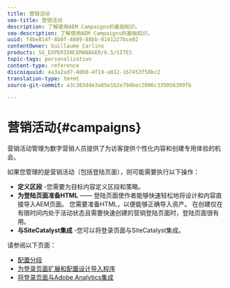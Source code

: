 ```yaml
---
title: 营销活动
seo-title: 营销活动
description: 了解使用AEM Campaigns的基础知识。
seo-description: 了解使用AEM Campaigns的基础知识。
uuid: f4be814f-8b0f-4089-88bb-0141227bce02
contentOwner: Guillaume Carlino
products: SG_EXPERIENCEMANAGER/6.5/SITES
topic-tags: personalization
content-type: reference
discoiquuid: 4a3a2ad7-40b0-4f19-a012-167453f58bc2
translation-type: tm+mt
source-git-commit: a3c303d4e3a85e1b2e794bec2006c335056309fb

---
```



# 营销活动{#campaigns}

营销活动管理为数字营销人员提供了为访客提供个性化内容和创建专用体验的机会。

如果您管理的是营销活动（包括登陆页面），则可能需要执行以下操作：

* **定义区段** -您需要为目标内容定义区段和策略。
* **为登陆页面准备HTML** —— 登陆页面使作者能够快速轻松地将设计和内容直接导入AEM页面。 您需要准备HTML，以便能够正确导入资产。 在创建仅在有限时间内处于活动状态且需要快速创建的营销登陆页面时，登陆页面很有用。
* **与SiteCatalyst集成** -您可以将登录页面与SiteCatalyst集成。

请参阅以下页面：

* [配置分段](/help/sites-administering/campaign-segmentation.md)
* [为登录页面扩展和配置设计导入程序](/help/sites-administering/extending-the-design-importer-for-landingpages.md)
* [将登录页面与Adobe Analytics集成](/help/sites-administering/integrating-landing-pages-with-adobe-analytics.md)

